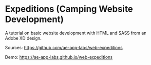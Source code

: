 # Expeditions (Camping Website Development)

A tutorial on basic website development with HTML and SASS from an Adobe XD design.

Sources: https://github.com/ae-app-labs/web-expeditions  

Demo: https://ae-app-labs.github.io/web-expeditions  
